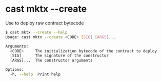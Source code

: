 # cast mktx --create

Use to deploy raw contract bytecode

```bash
$ cast mktx --create --help
Usage: cast mktx --create <CODE> [SIG] [ARGS]...

Arguments:
  <CODE>     The initialization bytecode of the contract to deploy
  [SIG]      The signature of the constructor
  [ARGS]...  The constructor arguments

Options:
  -h, --help  Print help
```